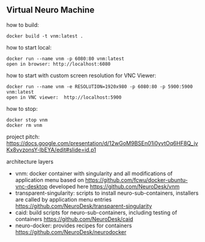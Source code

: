 ## Virtual Neuro Machine

how to build:
```
docker build -t vnm:latest . 
```

how to start local:
```
docker run --name vnm -p 6080:80 vnm:latest 
open in browser: http://localhost:6080
```

how to start with custom screen resolution for VNC Viewer:
```
docker run --name vnm -e RESOLUTION=1920x980 -p 6080:80 -p 5900:5900 vnm:latest 
open in VNC viewer:  http://localhost:5900

```

how to stop:
```
docker stop vnm
docker rm vnm
```

project pitch:
https://docs.google.com/presentation/d/12wGoM9BSEn01i0yvtOq6HF8Q_jvKx8vvzonsY-lbEYA/edit#slide=id.p1

architecture layers
- vnm: docker container with singularity and all modifications of application menu based on  https://github.com/fcwu/docker-ubuntu-vnc-desktop developed here https://github.com/NeuroDesk/vnm 
- transparent-singularity: scripts to install neuro-sub-containers, installers are called by application menu entries https://github.com/NeuroDesk/transparent-singularity
- caid: build scripts for neuro-sub-containers, including testing of containers https://github.com/NeuroDesk/caid
- neuro-docker: provides recipes for containers https://github.com/NeuroDesk/neurodocker
